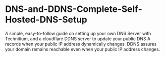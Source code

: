 # DNS-and-DDNS-Complete-Self-Hosted-DNS-Setup
A simple, easy-to-follow guide on setting up your own DNS Server with Technitium, and a cloudflare DDNS server to update your public DNS A records when your public IP address dynamically changes. DDNS assures your domain remains reachable even when your public IP address changes.
